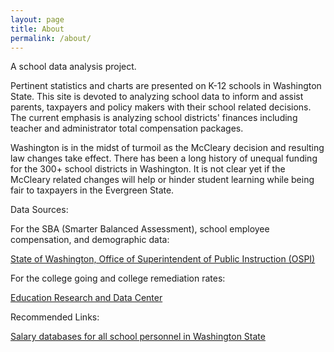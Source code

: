 ```yaml
---
layout: page
title: About
permalink: /about/
---
```


A school data analysis project.

Pertinent statistics and charts are presented on K-12 schools in Washington State. This site is devoted to analyzing school data to inform and assist parents, taxpayers and policy makers with their school related decisions. The current emphasis is analyzing school districts' finances including teacher and administrator total compensation packages. 

Washington is in the midst of turmoil as the McCleary decision and resulting law changes take effect. There has been a long history of unequal funding for the 300+ school districts in Washington. It is not clear yet if the McCleary related changes will help or hinder student learning while being fair to taxpayers in the Evergreen State.

Data Sources:

For the SBA (Smarter Balanced Assessment), school employee compensation, and demographic data:

[State of Washington, Office of Superintendent of Public Instruction (OSPI)](http://www.k12.wa.us/default.aspx)

For the college going and college remediation rates:

[Education Research and Data Center](https://erdc.wa.gov/)

Recommended Links:

[Salary databases for all school personnel in Washington State](http://www.k12.wa.us/safs/db.asp)



